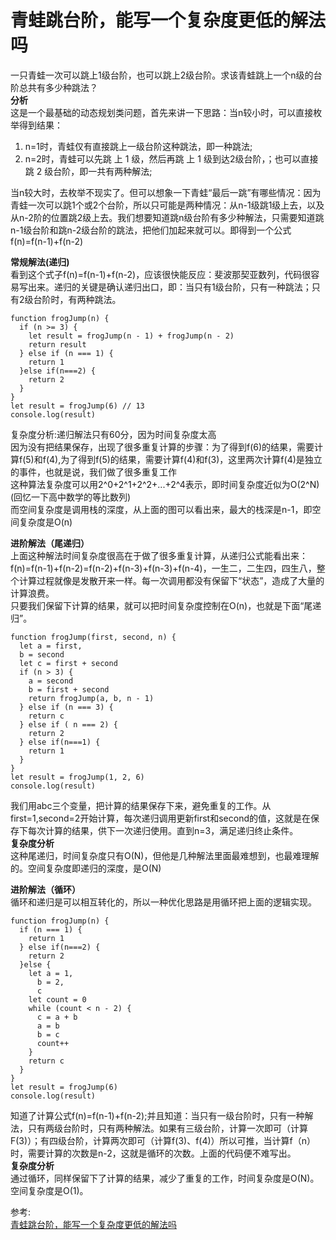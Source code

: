 # 青蛙跳台阶，能写一个复杂度更低的解法吗
一只青蛙一次可以跳上1级台阶，也可以跳上2级台阶。求该青蛙跳上一个n级的台阶总共有多少种跳法？  
**分析**  
这是一个最基础的动态规划类问题，首先来讲一下思路：当n较小时，可以直接枚举得到结果：  
1. n=1时，青蛙仅有直接跳上一级台阶这种跳法，即一种跳法;
2. n=2时，青蛙可以先跳 上 1 级，然后再跳 上 1 级到达2级台阶，；也可以直接跳 2 级台阶，即一共有两种解法;

当n较大时，去枚举不现实了。但可以想象一下青蛙“最后一跳”有哪些情况：因为青蛙一次可以跳1个或2个台阶，所以只可能是两种情况：从n-1级跳1级上去，以及从n-2阶的位置跳2级上去。我们想要知道跳n级台阶有多少种解法，只需要知道跳n-1级台阶和跳n-2级台阶的跳法，把他们加起来就可以。即得到一个公式f(n)=f(n-1)+f(n-2)  

**常规解法(递归)**  
看到这个式子f(n)=f(n-1)+f(n-2)，应该很快能反应：斐波那契亚数列，代码很容易写出来。递归的关键是确认递归出口，即：当只有1级台阶，只有一种跳法；只有2级台阶时，有两种跳法。  
``` 
function frogJump(n) {
  if (n >= 3) {
    let result = frogJump(n - 1) + frogJump(n - 2)
    return result
  } else if (n === 1) {
    return 1
  }else if(n===2) {
    return 2
  }
}
let result = frogJump(6) // 13
console.log(result)
```
复杂度分析:递归解法只有60分，因为时间复杂度太高  
因为没有把结果保存，出现了很多重复计算的步骤：为了得到f(6)的结果，需要计算f(5)和f(4),为了得到f(5)的结果，需要计算f(4)和f(3)，这里两次计算f(4)是独立的事件，也就是说，我们做了很多重复工作  
这种算法复杂度可以用2^0+2^1+2^2+...+2^4表示，即时间复杂度近似为O(2^N)(回忆一下高中数学的等比数列)  
而空间复杂度是调用栈的深度，从上面的图可以看出来，最大的栈深是n-1，即空间复杂度是O(n)  

**进阶解法（尾递归）**  
上面这种解法时间复杂度很高在于做了很多重复计算，从递归公式能看出来：f(n)=f(n-1)+f(n-2)=f(n-2)+f(n-3)+f(n-3)+f(n-4)，一生二，二生四，四生八，整个计算过程就像是发散开来一样。每一次调用都没有保留下“状态”，造成了大量的计算浪费。  
只要我们保留下计算的结果，就可以把时间复杂度控制在O(n)，也就是下面“尾递归”。  
``` 
function frogJump(first, second, n) {
  let a = first,
  b = second
  let c = first + second
  if (n > 3) {
    a = second
    b = first + second
    return frogJump(a, b, n - 1)
  } else if (n === 3) {
    return c
  } else if ( n === 2) {
    return 2
  } else if(n===1) {
    return 1
  }
}
let result = frogJump(1, 2, 6)
console.log(result)
```
我们用abc三个变量，把计算的结果保存下来，避免重复的工作。从first=1,second=2开始计算，每次递归调用更新first和second的值，这就是在保存下每次计算的结果，供下一次递归使用。直到n=3，满足递归终止条件。  
**复杂度分析**  
这种尾递归，时间复杂度只有O(N)，但他是几种解法里面最难想到，也最难理解的。空间复杂度即递归的深度，是O(N)  

**进阶解法（循环）**  
循环和递归是可以相互转化的，所以一种优化思路是用循环把上面的逻辑实现。  
``` 
function frogJump(n) {
  if (n === 1) {
    return 1
  } else if(n===2) {
    return 2
  }else {
    let a = 1,
      b = 2,
      c
    let count = 0
    while (count < n - 2) {
      c = a + b
      a = b
      b = c
      count++
    }
    return c
  }
}
let result = frogJump(6)
console.log(result)
```
知道了计算公式f(n)=f(n-1)+f(n-2);并且知道：当只有一级台阶时，只有一种解法，只有两级台阶时，只有两种解法。如果有三级台阶，计算一次即可（计算F(3)）；有四级台阶，计算两次即可（计算f(3)、f(4)）所以可推，当计算f（n）时，需要计算的次数是n-2，这就是循环的次数。上面的代码便不难写出。  
**复杂度分析**  
通过循环，同样保留下了计算的结果，减少了重复的工作，时间复杂度是O(N)。空间复杂度是O(1)。  

参考:  
[青蛙跳台阶，能写一个复杂度更低的解法吗](https://mp.weixin.qq.com/s/xnNBgEUb4LS3kN_Z66CFSA)
